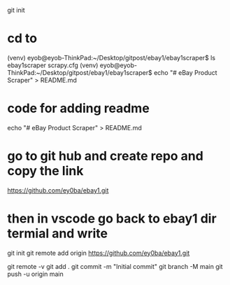 git init

# cd to
(venv) eyob@eyob-ThinkPad:~/Desktop/gitpost/ebay1/ebay1scraper$ ls
ebay1scraper  scrapy.cfg
(venv) eyob@eyob-ThinkPad:~/Desktop/gitpost/ebay1/ebay1scraper$ echo "# eBay Product Scraper" > README.md
# code for adding readme
echo "# eBay Product Scraper" > README.md

# go to git hub and create repo and copy the link

https://github.com/ey0ba/ebay1.git

#  then in vscode go back to ebay1 dir termial and write
git init
git remote add origin https://github.com/ey0ba/ebay1.git

git remote -v
git add .
git commit -m "Initial commit"
git branch -M main
git push -u origin main